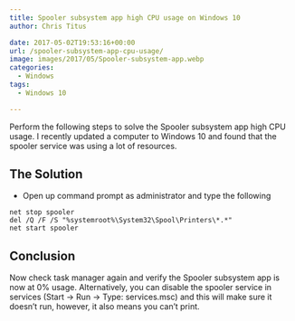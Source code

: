 ```yaml
---
title: Spooler subsystem app high CPU usage on Windows 10
author: Chris Titus

date: 2017-05-02T19:53:16+00:00
url: /spooler-subsystem-app-cpu-usage/
image: images/2017/05/Spooler-subsystem-app.webp
categories:
  - Windows
tags:
  - Windows 10

---
```

Perform the following steps to solve the Spooler subsystem app high CPU usage. I recently updated a computer to Windows 10 and found that the spooler service was using a lot of resources.<!--more-->

## The Solution

  * Open up command prompt as administrator and type the following

```
net stop spooler
del /Q /F /S "%systemroot%\System32\Spool\Printers\*.*"
net start spooler
```

## Conclusion

Now check task manager again and verify the Spooler subsystem app is now at 0% usage. Alternatively, you can disable the spooler service in services (Start -> Run -> Type: services.msc) and this will make sure it doesn&#8217;t run, however, it also means you can&#8217;t print.

